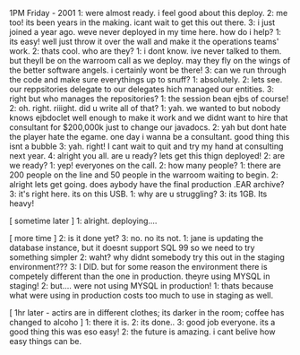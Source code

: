 1PM Friday - 2001
1: were almost ready. i feel good about this deploy.
2: me too! its been years in the making. icant wait to get this out there.
3: i just joined a year ago. weve never deployed in my time here. how do i help? 
1: its easy! well just throw it over the wall and make it the operations teams' work. 
2: thats cool. who are they? 
1: i dont know. ive never talked to them. but theyll be on the warroom call as we deploy. may they fly on the wings of the better software angels. i certainly wont be there! 
3: can we run through the code and make sure everythings up to snuff? 
1: absolutely. 
2: lets see. our reppsitories delegate to our delegates hich managed our entities. 
3: right but who manages the repositories? 
1: the session bean ejbs of course!
2: oh. right. riiight. did u write all of that? 
1: yah. we wanted to but nobody knows ejbdoclet well enough to make it work and we didnt want to hire that consultant for $200,000k just to change our javadocs.
2: yah but dont hate the player hate the egame. one day i wanna be a consultant. good thing this isnt a bubble
3: yah. right! I cant wait to quit and try my hand at consulting next year. 
4: alright you all. are u ready? lets get this thign deployed! 
2: are we ready? 
1: yep! everyones on the call. 
2: how many people? 
1: there are 200 people on the line and 50 people in the warroom waiting to begin. 
2: alright lets get going. does aybody have the final production .EAR archive? 
3: it's right here. its on this USB. 
1: why are u struggling? 
3: its 1GB. Its heavy! 

[ sometime later ]
1: alright. deploying....

[ more time ]
2: is it done yet? 
3: no. no its not.
1: jane is updating the database instance, but it doesnt support SQL 99 so we need to try something simpler
2: waht? why didnt somebody try this out in the staging environment???
3: I DID. but for some reason the environment there is competely different than the one in production. theyre using MYSQL in staging!
2: but.... were not using MYSQL in production!
1: thats because what were using in production costs too much to use in staging as well.


[ 1hr later - actirs are in different clothes; its darker in the room; coffee has changed to alcoho ]
1: there it is. 
2: its done..
3: good job everyone. its a good thing this was eso easy! 
2: the future is amazing. i cant belive how easy things can be. 

